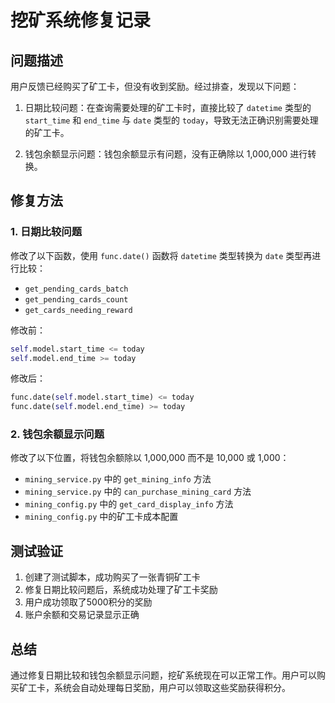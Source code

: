 # 挖矿系统修复记录

## 问题描述

用户反馈已经购买了矿工卡，但没有收到奖励。经过排查，发现以下问题：

1. 日期比较问题：在查询需要处理的矿工卡时，直接比较了 `datetime` 类型的 `start_time` 和 `end_time` 与 `date` 类型的 `today`，导致无法正确识别需要处理的矿工卡。

2. 钱包余额显示问题：钱包余额显示有问题，没有正确除以 1,000,000 进行转换。

## 修复方法

### 1. 日期比较问题

修改了以下函数，使用 `func.date()` 函数将 `datetime` 类型转换为 `date` 类型再进行比较：

- `get_pending_cards_batch`
- `get_pending_cards_count`
- `get_cards_needing_reward`

修改前：
```python
self.model.start_time <= today
self.model.end_time >= today
```

修改后：
```python
func.date(self.model.start_time) <= today
func.date(self.model.end_time) >= today
```

### 2. 钱包余额显示问题

修改了以下位置，将钱包余额除以 1,000,000 而不是 10,000 或 1,000：

- `mining_service.py` 中的 `get_mining_info` 方法
- `mining_service.py` 中的 `can_purchase_mining_card` 方法
- `mining_config.py` 中的 `get_card_display_info` 方法
- `mining_config.py` 中的矿工卡成本配置

## 测试验证

1. 创建了测试脚本，成功购买了一张青铜矿工卡
2. 修复日期比较问题后，系统成功处理了矿工卡奖励
3. 用户成功领取了5000积分的奖励
4. 账户余额和交易记录显示正确

## 总结

通过修复日期比较和钱包余额显示问题，挖矿系统现在可以正常工作。用户可以购买矿工卡，系统会自动处理每日奖励，用户可以领取这些奖励获得积分。 